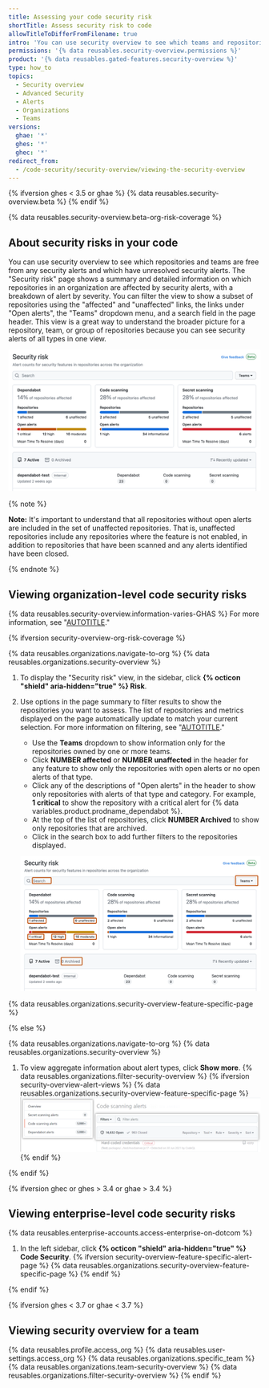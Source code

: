 ```yaml
---
title: Assessing your code security risk
shortTitle: Assess security risk to code
allowTitleToDifferFromFilename: true
intro: 'You can use security overview to see which teams and repositories are affected by security alerts, and identify repositories for urgent remedial action.'
permissions: '{% data reusables.security-overview.permissions %}'
product: '{% data reusables.gated-features.security-overview %}'
type: how_to
topics: 
  - Security overview
  - Advanced Security
  - Alerts
  - Organizations
  - Teams
versions:
  ghae: '*'
  ghes: '*'
  ghec: '*'
redirect_from:
  - /code-security/security-overview/viewing-the-security-overview
---
```


{% ifversion ghes < 3.5 or ghae %}
{% data reusables.security-overview.beta %}
{% endif %}

{% data reusables.security-overview.beta-org-risk-coverage %}

## About security risks in your code

You can use security overview to see which repositories and teams are free from any security alerts and which have unresolved security alerts. The "Security risk" page shows a summary and detailed information on which repositories in an organization are affected by security alerts, with a breakdown of alert by severity. You can filter the view to show a subset of repositories using the "affected" and "unaffected" links, the links under "Open alerts", the "Teams" dropdown menu, and a search field in the page header. This view is a great way to understand the broader picture for a repository, team, or group of repositories because you can see security alerts of all types in one view.

![Screenshot of the header section of the "Security risk" view on the "Security" tab for an organization. The options for filtering are outlined in dark orange, including "affected"/"unaffected" links, "Teams" selector, and search field.](/assets/images/help/security-overview/security-risk-view-summary.png)

{% note %}

**Note:** It's important to understand that all repositories without open alerts are included in the set of unaffected repositories. That is, unaffected repositories include any repositories where the feature is not enabled, in addition to repositories that have been scanned and any alerts identified have been closed.

{% endnote %}

## Viewing organization-level code security risks

{% data reusables.security-overview.information-varies-GHAS %} For more information, see "[AUTOTITLE](/code-security/security-overview/about-security-overview#permission-to-view-data-in-security-overview)."


{% ifversion security-overview-org-risk-coverage %}

{% data reusables.organizations.navigate-to-org %}
{% data reusables.organizations.security-overview %}
1. To display the "Security risk" view, in the sidebar, click **{% octicon "shield" aria-hidden="true"  %} Risk**.
1. Use options in the page summary to filter results to show the repositories you want to assess. The list of repositories and metrics displayed on the page automatically update to match your current selection. For more information on filtering, see "[AUTOTITLE](/code-security/security-overview/filtering-alerts-in-security-overview)."
    - Use the **Teams** dropdown to show information only for the repositories owned by one or more teams.
    - Click **NUMBER affected** or **NUMBER unaffected** in the header for any feature to show only the repositories with open alerts or no open alerts of that type.
    - Click any of the descriptions of "Open alerts" in the header to show only repositories with alerts of that type and category. For example, **1 critical** to show the repository with a critical alert for {% data variables.product.prodname_dependabot %}.
    - At the top of the list of repositories, click **NUMBER Archived** to show only repositories that are archived.
    - Click in the search box to add further filters to the repositories displayed.

    ![Screenshot of the header section of the "Security risk" view on the "Security" tab for an organization. The options for filtering are outlined in dark orange, including "affected"/"unaffected" links, alert severity links, "Teams" selector, archived repositories, and search field.](/assets/images/help/security-overview/security-risk-view-highlights.png)

{% data reusables.organizations.security-overview-feature-specific-page %}

{% else %}

{% data reusables.organizations.navigate-to-org %}
{% data reusables.organizations.security-overview %}
1. To view aggregate information about alert types, click **Show more**.
{% data reusables.organizations.filter-security-overview %}
{% ifversion security-overview-alert-views %}
{% data reusables.organizations.security-overview-feature-specific-page %}
  ![Screenshot of the {% data variables.product.prodname_code_scanning %} alerts page on the "Security" tab. Features apart from filters, dropdown menus, and sidebar are grayed out.](/assets/images/help/security-overview/security-overview-code-scanning-alerts.png)
{% endif %}

{% endif %}

{% ifversion ghec or ghes > 3.4 or ghae > 3.4 %}

## Viewing enterprise-level code security risks

{% data reusables.enterprise-accounts.access-enterprise-on-dotcom %}
1. In the left sidebar, click **{% octicon "shield" aria-hidden="true" %} Code Security**.
{% ifversion security-overview-feature-specific-alert-page %}
{% data reusables.organizations.security-overview-feature-specific-page %}
{% endif %}

{% endif %}

{% ifversion ghes < 3.7 or ghae < 3.7 %}
## Viewing security overview for a team

{% data reusables.profile.access_org %}
{% data reusables.user-settings.access_org %}
{% data reusables.organizations.specific_team %}
{% data reusables.organizations.team-security-overview %}
{% data reusables.organizations.filter-security-overview %}
{% endif %}

